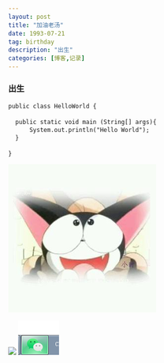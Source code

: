 ```yaml
---
layout: post
title: "加油老汤"
date: 1993-07-21
tag: birthday
description: "出生"
categories: [博客,记录]
---
```




### 出生

```
public class HelloWorld {

  public static void main (String[] args){
  	  System.out.println("Hello World");
  }

}
```

![](https://raw.githubusercontent.com/aner1001/picBed/master/u%3D1923957079%2C4160026638%26fm%3D26%26gp%3D0.jpg?token=AH6EWKRP7ZW4SLGHKMLT6RS7WZK7O)



![](https://www.baidu.com/img/PCtm_d9c8750bed0b3c7d089fa7d55720d6cf.png)
![](https://raw.githubusercontent.com/aner1001/picBed/master/image-20201119161344576.png)


```

```
